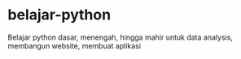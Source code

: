 # belajar-python
Belajar python dasar, menengah, hingga mahir untuk data analysis, membangun website, membuat aplikasi
